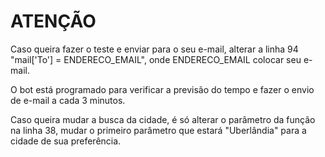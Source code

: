<h1>ATENÇÃO</h1>

Caso queira fazer o teste e enviar para o seu e-mail, alterar a linha 94 "mail['To'] = ENDERECO_EMAIL", onde ENDERECO_EMAIL colocar seu e-mail.

O bot está programado para verificar a previsão do tempo e fazer o envio de e-mail a cada 3 minutos.

Caso queira mudar a busca da cidade, é só alterar o parâmetro da função na linha 38, mudar o primeiro parâmetro
que estará "Uberlândia" para a cidade de sua preferência.
